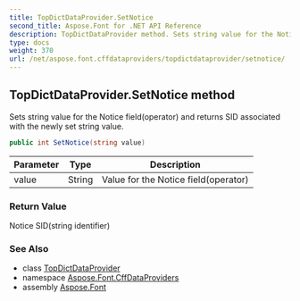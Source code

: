 ```yaml
---
title: TopDictDataProvider.SetNotice
second_title: Aspose.Font for .NET API Reference
description: TopDictDataProvider method. Sets string value for the Notice fieldoperator and returns SID associated with the newly set string value
type: docs
weight: 370
url: /net/aspose.font.cffdataproviders/topdictdataprovider/setnotice/
---
```

## TopDictDataProvider.SetNotice method

Sets string value for the Notice field(operator) and returns SID associated with the newly set string value.

```csharp
public int SetNotice(string value)
```

| Parameter | Type | Description |
| --- | --- | --- |
| value | String | Value for the Notice field(operator) |

### Return Value

Notice SID(string identifier)

### See Also

* class [TopDictDataProvider](../)
* namespace [Aspose.Font.CffDataProviders](../../../aspose.font.cffdataproviders/)
* assembly [Aspose.Font](../../../)


